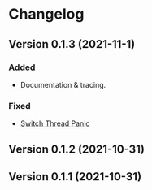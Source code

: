 # Changelog

## Version 0.1.3 (2021-11-1)
### Added
- Documentation & tracing.
### Fixed
- [Switch Thread Panic][2]

[2]: https://github.com/EngineOrion/actaeon/issues/2
## Version 0.1.2 (2021-10-31)
## Version 0.1.1 (2021-10-31)
